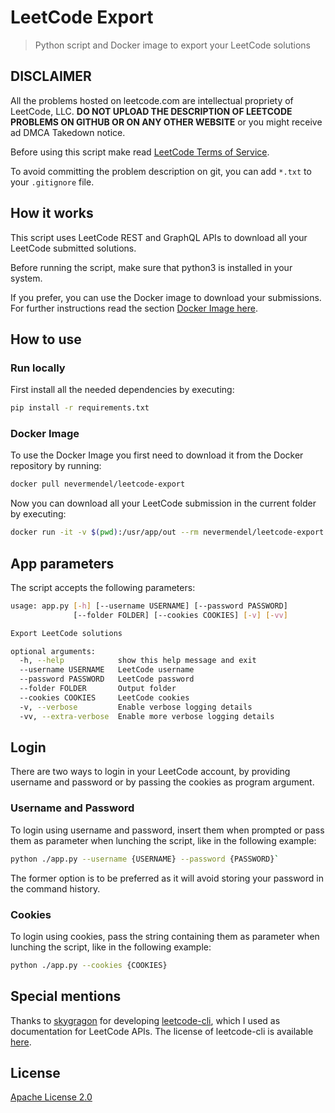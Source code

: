 # LeetCode Export

> Python script and Docker image to export your LeetCode solutions

## DISCLAIMER

All the problems hosted on leetcode.com are intellectual propriety of LeetCode, LLC. **DO NOT UPLOAD THE DESCRIPTION OF
LEETCODE PROBLEMS ON GITHUB OR ON ANY OTHER WEBSITE** or you might receive ad DMCA Takedown notice.

Before using this script make read [LeetCode Terms of Service](https://leetcode.com/terms/).

To avoid committing the problem description on git, you can add `*.txt` to your `.gitignore` file.

## How it works

This script uses LeetCode REST and GraphQL APIs to download all your LeetCode submitted solutions.

Before running the script, make sure that python3 is installed in your system.

If you prefer, you can use the Docker image to download your submissions. For further instructions read the
section [Docker Image here](#docker-image).

## How to use

### Run locally

First install all the needed dependencies by executing:

```bash
pip install -r requirements.txt
```

### Docker Image

To use the Docker Image you first need to download it from the Docker repository by running:

```bash
docker pull nevermendel/leetcode-export
```

Now you can download all your LeetCode submission in the current folder by executing:

```bash
docker run -it -v $(pwd):/usr/app/out --rm nevermendel/leetcode-export
```

## App parameters

The script accepts the following parameters:

```bash
usage: app.py [-h] [--username USERNAME] [--password PASSWORD]
              [--folder FOLDER] [--cookies COOKIES] [-v] [-vv]

Export LeetCode solutions

optional arguments:
  -h, --help            show this help message and exit
  --username USERNAME   LeetCode username
  --password PASSWORD   LeetCode password
  --folder FOLDER       Output folder
  --cookies COOKIES     LeetCode cookies
  -v, --verbose         Enable verbose logging details
  -vv, --extra-verbose  Enable more verbose logging details
```

## Login

There are two ways to login in your LeetCode account, by providing username and password or by passing the cookies as
program argument.

### Username and Password

To login using username and password, insert them when prompted or pass them as parameter when lunching the script, like
in the following example:

```bash
python ./app.py --username {USERNAME} --password {PASSWORD}`
```

The former option is to be preferred as it will avoid storing your password in the command history.

### Cookies

To login using cookies, pass the string containing them as parameter when lunching the script, like in the following
example:

```bash
python ./app.py --cookies {COOKIES}
```

## Special mentions

Thanks to [skygragon](https://github.com/skygragon) for
developing [leetcode-cli](https://github.com/skygragon/leetcode-cli), which I used as documentation for LeetCode APIs.
The license of leetcode-cli is available [here](https://github.com/skygragon/leetcode-cli/blob/master/LICENSE).

## License

[Apache License 2.0](LICENSE)